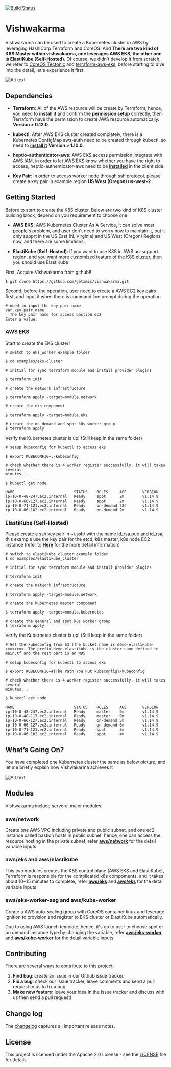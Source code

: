 [![Build Status](https://travis-ci.org/getamis/vishwakarma.svg?branch=master)](https://travis-ci.org/getamis/vishwakarma)
# Vishwakarma
Vishwakarma can be used to create a Kubernetes cluster in AWS by leveraging HashiCorp Terraform and CoreOS. And **There are two kind of K8S Master within vishwakarma, one leverages AWS EKS, the other one is ElastiKube (Self-Hosted)**. Of course, we didn't develop it from scratch, we refer to [CoreOS Tectonic](https://github.com/coreos/tectonic-installer) and [terraform-aws-eks](https://github.com/terraform-aws-modules/terraform-aws-eks), before starting to dive into the detail, let's experience it first.

![Alt text](https://cdn-images-1.medium.com/max/800/1*ocPrvGrCORzJiF3rK3GG_g.png)

## Dependencies

- **Terraform**: All of the AWS resource will be create by Terraform, hence, you need to [**install it**](https://www.terraform.io/intro/getting-started/install.html) and confirm the [**permission setup**](https://www.terraform.io/docs/providers/aws/index.html) correctly, then Terraform have the permission to create AWS resource automatically. **Version > 0.12.0**.

- **kubectl**: After AWS EKS cluster created completely, there is a Kubernetes ConfigMap aws-auth need to be created through kubectl, so need to [**install it**](https://kubernetes.io/docs/tasks/tools/install-kubectl/#install-kubectl) **Version > 1.10.0**.

- **heptio-authenticator-aws**: AWS EKS access permission integrate with AWS IAM, in order to let AWS EKS know whether you have the right to access, heptio-authenticator-aws need to be [**installed**](https://docs.aws.amazon.com/eks/latest/userguide/configure-kubectl.html) in the client side.

- **Key Pair**: In order to access worker node through ssh protocol, please create a key pair in example region **US West (Oregon) us-west-2**.

## Getting Started
Before to start to create the K8S cluster, Below are two kind of K8S cluster building block, depend on you requirement to choose one

- **AWS EKS**: AWS Kubernetes Cluster As A Service, it can solve most people's problem, and user don't need to worry how to maintain it, but it only supprt in the US East (N. Virginia) and US West (Oregon) Regions now, and there are some limitions. 

- **ElastiKube (Self-Hosted)**: If you want to use K8S in AWS un-support region, and you want more customized feature of the K8S cluster, then you should use ElastiKube

First, Acquire Vishwakarma from github!!

```
$ git clone https://github.com/getamis/vishwakarma.git
```

Second, before the operation, user need to create a AWS EC2 key pairs first, and input it when there is command line prompt during the operation

```
# need to input the key pair name
var.key_pair_name
  The key pair name for access bastion ec2
Enter a value:
```

### AWS EKS
Start to create the EKS cluster!

```
# switch to eks_worker example folder

$ cd examples/eks-cluster

# initial for sync terraform module and install provider plugins

$ terraform init

# create the network infrastructure

$ terraform apply -target=module.network

# create the eks compoment

$ terraform apply -target=module.eks

# create the on demand and spot k8s worker group
$ terraform apply

```

Verify the Kubernetes cluster is up! (Still keep in the same folder)

```
# setup kubeconfig for kubectl to access eks

$ export KUBECONFIG=./kubeconfig

# check whether there is 4 worker register successfully, it will takes several
minutes...

$ kubectl get node

NAME                          STATUS    ROLES     AGE       VERSION
ip-10-0-48-247.ec2.internal   Ready     spot      2m        v1.14.9
ip-10-0-66-127.ec2.internal   Ready     spot      2m        v1.14.9
ip-10-0-71-121.ec2.internal   Ready     on-demand 22s       v1.14.9
ip-10-0-86-182.ec2.internal   Ready     on-demand 2m        v1.14.9
```

### ElastiKube (Self-Hosted)
Please create a ssh key pair in ~/.ssh/ with the name id_rsa.pub and id_rsa, this example use the key pair for the etcd, k8s master, k8s node EC2 instance (refer to [**Here**](https://medium.com/getamis/elastikube-self-hosted-and-highly-configurable-kubernetes-building-blocks-97cd7afccef) for the more detail information)

```
# switch to elastikube_cluster example folder
$ cd examples/elastikube_cluster

# initial for sync terraform module and install provider plugins

$ terraform init

# create the network infrastructure

$ terraform apply -target=module.network

# create the kubernetes master compoment

$ terraform apply -target=module.kubernetes

# create the general and spot k8s worker group
$ terraform apply
```

Verify the Kubernetes cluster is up! (Still keep in the same folder)

```
# Get the kubeconfig from S3 (The bucket name is demo-elastikube-xxxxxxxx. The prefix demo-elastikube is the cluster name defined in main.tf and the rest part is an MD5

# setup kubeconfig for kubectl to access eks

$ export KUBECONFIG=#{The Path You Put kubeconfig}/kubeconfig

# check whether there is 4 worker register successfully, it will takes several
minutes...

$ kubectl get node

NAME                          STATUS    ROLES     AGE       VERSION
ip-10-0-48-247.ec2.internal   Ready     master    9m        v1.14.9
ip-10-0-48-117.ec2.internal   Ready     master    9m        v1.14.9
ip-10-0-66-127.ec2.internal   Ready     on-demand 5m        v1.14.9
ip-10-0-66-127.ec2.internal   Ready     on-demand 6m        v1.14.9
ip-10-0-71-121.ec2.internal   Ready     spot      3m        v1.14.9
ip-10-0-86-182.ec2.internal   Ready     spot      4m        v1.14.9
```

## What’s Going On?
You have completed one Kubernetes cluster the same as below picture, and let me briefly explain how Vishwakarma achieves it

![Alt text](https://cdn-images-1.medium.com/max/800/1*tvAY88CzHhxo4lBB6OUSyA.png)

## Modules
Vishwakarma include serveral major modules:

### aws/network
Create one AWS VPC including private and public subnet, and one ec2 instance called bastion hosts in public subnet, hence, one can access the resource hosting in the private subnet, refer [**aws/network**](VARIABLES.md#aws/network) for the detail variable inputs

### aws/eks and aws/elastikube
This two modules creates the K8S control plane (AWS EKS and ElastiKube), Terraform is responsible for the complicated k8s compoments, and it takes about 10~15 minutes to complete, refer [**aws/eks**](VARIABLES.md#aws/eks) and [**aws/eks**](VARIABLES.md#aws/elastikube) for the detail variable inputs


### aws/eks-worker-asg and aws/kube-worker
Create a AWS auto-scaling group with CoreOS container linux and leverage ignition to provision and register to EKS cluster or ElastiKube automatically.

Due to using AWS launch template, hence, it's up to user to choose spot or on demand instance type by changing the variable, refer [**aws/eks-worker**](VARIABLES.md#aws/eks-worker) and [**aws/kube-worker**](VARIABLES.md#aws/kube-worker) for the detail variable inputs

## Contributing
There are several ways to contribute to this project:

1. **Find bug**: create an issue in our Github issue tracker.
2. **Fix a bug**: check our issue tracker, leave comments and send a pull request to us to fix a bug.
3. **Make new feature**: leave your idea in the issue tracker and discuss with us then send a pull request!


## Change log
The [changelog](CHANGELOG.md) captures all important release notes.


## License
This project is licensed under the Apache 2.0 License - see the [LICENSE](LICENSE) file for details
